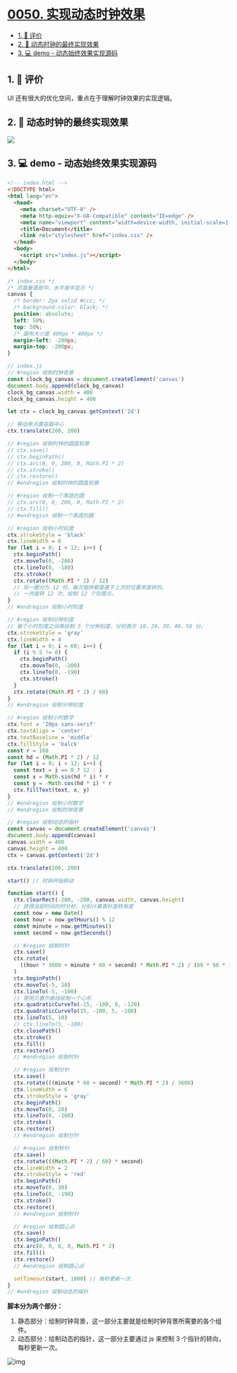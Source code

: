 # [0050. 实现动态时钟效果](https://github.com/Tdahuyou/TNotes.canvas/tree/main/notes/0050.%20%E5%AE%9E%E7%8E%B0%E5%8A%A8%E6%80%81%E6%97%B6%E9%92%9F%E6%95%88%E6%9E%9C)

<!-- region:toc -->

- [1. 🫧 评价](#1--评价)
- [2. 📒 动态时钟的最终实现效果](#2--动态时钟的最终实现效果)
- [3. 💻 demo - 动态始终效果实现源码](#3--demo---动态始终效果实现源码)

<!-- endregion:toc -->

## 1. 🫧 评价

UI 还有很大的优化空间，重点在于理解时钟效果的实现逻辑。

## 2. 📒 动态时钟的最终实现效果

![](./assets/0050-实现动态时钟效果.gif)

## 3. 💻 demo - 动态始终效果实现源码

```html
<!-- index.html -->
<!DOCTYPE html>
<html lang="en">
  <head>
    <meta charset="UTF-8" />
    <meta http-equiv="X-UA-Compatible" content="IE=edge" />
    <meta name="viewport" content="width=device-width, initial-scale=1.0" />
    <title>Document</title>
    <link rel="stylesheet" href="index.css" />
  </head>
  <body>
    <script src="index.js"></script>
  </body>
</html>
```

```css
/* index.css */
/* 页面垂直居中、水平居中显示 */
canvas {
  /* border: 2px solid #ccc; */
  /* background-color: black; */
  position: absolute;
  left: 50%;
  top: 50%;
  /* 画布大小是 400px * 400px */
  margin-left: -200px;
  margin-top: -200px;
}
```

```js
// index.js
// #region 绘制时钟背景
const clock_bg_canvas = document.createElement('canvas')
document.body.append(clock_bg_canvas)
clock_bg_canvas.width = 400
clock_bg_canvas.height = 400

let ctx = clock_bg_canvas.getContext('2d')

// 移动原点置容器中心
ctx.translate(200, 200)

// #region 绘制时钟的圆盘轮廓
// ctx.save()
// ctx.beginPath()
// ctx.arc(0, 0, 200, 0, Math.PI * 2)
// ctx.stroke()
// ctx.restore()
// #endregion 绘制时钟的圆盘轮廓

// #region 绘制一个黑底的圆
// ctx.arc(0, 0, 200, 0, Math.PI * 2)
// ctx.fill()
// #endregion 绘制一个黑底的圆

// #region 绘制小时刻度
ctx.strokeStyle = 'black'
ctx.lineWidth = 8
for (let i = 0; i < 12; i++) {
  ctx.beginPath()
  ctx.moveTo(0, -200)
  ctx.lineTo(0, -180)
  ctx.stroke()
  ctx.rotate((Math.PI * 2) / 12)
  // 将一圈分为 12 份，每次旋转都是基于上次的位置来旋转的。
  // 一共旋转 12 次，绘制 12 个刻度点。
}
// #endregion 绘制小时刻度

// #region 绘制分钟刻度
// 每个小时刻度之间再绘制 5 个分钟刻度，分别表示 10、20、30、40、50 分。
ctx.strokeStyle = 'gray'
ctx.lineWidth = 4
for (let i = 0; i < 60; i++) {
  if (i % 5 != 0) {
    ctx.beginPath()
    ctx.moveTo(0, -200)
    ctx.lineTo(0, -190)
    ctx.stroke()
  }
  ctx.rotate((Math.PI * 2) / 60)
}
// #endregion 绘制分钟刻度

// #region 绘制小时数字
ctx.font = '20px sans-serif'
ctx.textAlign = 'center'
ctx.textBaseline = 'middle'
ctx.fillStyle = 'balck'
const r = 160
const hd = (Math.PI * 2) / 12
for (let i = 0; i < 12; i++) {
  const text = i == 0 ? 12 : i
  const x = Math.sin(hd * i) * r
  const y = -Math.cos(hd * i) * r
  ctx.fillText(text, x, y)
}
// #endregion 绘制小时数字
// #endregion 绘制时钟背景

// #region 绘制动态的指针
const canvas = document.createElement('canvas')
document.body.append(canvas)
canvas.width = 400
canvas.height = 400
ctx = canvas.getContext('2d')

ctx.translate(200, 200)

start() // 时钟开始转动

function start() {
  ctx.clearRect(-200, -200, canvas.width, canvas.height)
  // 获得当前时间的时分秒，分别计算表针旋转角度
  const now = new Date()
  const hour = now.getHours() % 12
  const minute = now.getMinutes()
  const second = now.getSeconds()

  // #region 绘制时针
  ctx.save()
  ctx.rotate(
    ((hour * 3600 + minute * 60 + second) * Math.PI * 2) / (60 * 60 * 12)
  )
  ctx.beginPath()
  ctx.moveTo(-5, 10)
  ctx.lineTo(-5, -100)
  // 使用贝塞尔曲线绘制一个心形
  ctx.quadraticCurveTo(-15, -100, 0, -120)
  ctx.quadraticCurveTo(15, -100, 5, -100)
  ctx.lineTo(5, 10)
  // ctx.lineTo(5, -100)
  ctx.closePath()
  ctx.stroke()
  ctx.fill()
  ctx.restore()
  // #endregion 绘制时针

  // #region 绘制分针
  ctx.save()
  ctx.rotate(((minute * 60 + second) * Math.PI * 2) / 3600)
  ctx.lineWidth = 6
  ctx.strokeStyle = 'gray'
  ctx.beginPath()
  ctx.moveTo(0, 20)
  ctx.lineTo(0, -160)
  ctx.stroke()
  ctx.restore()
  // #endregion 绘制分针

  // #region 绘制秒针
  ctx.save()
  ctx.rotate(((Math.PI * 2) / 60) * second)
  ctx.lineWidth = 2
  ctx.strokeStyle = 'red'
  ctx.beginPath()
  ctx.moveTo(0, 30)
  ctx.lineTo(0, -190)
  ctx.stroke()
  ctx.restore()
  // #endregion 绘制秒针

  // #region 绘制圆心点
  ctx.save()
  ctx.beginPath()
  ctx.arc(0, 0, 6, 0, Math.PI * 2)
  ctx.fill()
  ctx.restore()
  // #endregion 绘制圆心点

  setTimeout(start, 1000) // 每秒更新一次
}
// #endregion 绘制动态的指针
```

**脚本分为两个部分：**

1. 静态部分：绘制时钟背景，这一部分主要就是绘制时钟背景所需要的各个组件。
2. 动态部分：绘制动态的指针，这一部分主要通过 js 来控制 3 个指针的转向，每秒更新一次。

![img](https://cdn.jsdelivr.net/gh/Tdahuyou/imgs@main/2024-10-04-15-16-31.png)
